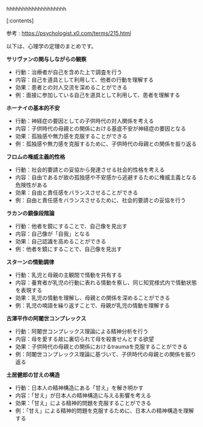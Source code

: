 

hhhhhhhhhhhhhhhhhhh
    
[:contents]

参考 : https://psychologist.x0.com/terms/215.html

以下は、心理学の定理のまとめです。

**サリヴァンの関与しながらの観察**
- 行動：治療者が自己を含めた上で調査を行う
- 内容：自己を道具として利用して、他者の行動を理解する
- 効果：患者との対人交流を深めることができる
- 例：面接に参加している自己を道具として利用して、患者を理解する

**ホーナイの基本的不安**
- 行動：神経症の要因としての子供時代の対人関係を考える
- 内容：子供時代の母親との関係における基底不安が神経症の要因となる
- 効果：孤独感や無力感を克服することができる
- 例：孤独感や無力感を克服するために、子供時代の母親との関係を振り返る

**フロムの権威主義的性格**
- 行動：社会的要請との妥協から発達させる社会的性格を考える
- 内容：自由であるが故の孤独感や不安感から逃避するために権威主義となる危険性がある
- 効果：自由と責任感をバランスさせることができる
- 例：自由と責任感をバランスさせるために、社会的要請との妥協を行う

**ラカンの鏡像段階論**
- 行動：他者を鏡にすることで、自己像を見出す
- 内容：自己像が「自我」となる
- 効果：自己認識を高めることができる
- 例：他者を鏡にすることで、自己像を見出す

**スターンの情動調律**
- 行動：乳児と母親の主観間で情動を共有する
- 内容：養育者が乳児の行動に表れる情動を察し、同じ知覚様式内で情動状態を表現する
- 効果：乳児の情動を理解し、母親との関係を深めることができる
- 例：乳児の喃語を繰り返すことで、母親が乳児の情動を理解する

**古澤平作の阿闍世コンプレックス**
- 行動：阿闍世コンプレックス理論による精神分析を行う
- 内容：母を愛する故に裏切られて母を殺害せんとする欲望
- 効果：子供時代の母親との関係におけるtraumaを克服することができる
- 例：阿闍世コンプレックス理論に基づいて、子供時代の母親との関係を振り返る

**土居健郎の甘えの構造**
- 行動：日本人の精神構造にある「甘え」を解き明かす
- 内容：「甘え」が日本人の精神構造に与える影響を考える
- 効果：「甘え」による精神的問題を克服することができる
- 例：「甘え」による精神的問題を克服するために、日本人の精神構造を理解する

    